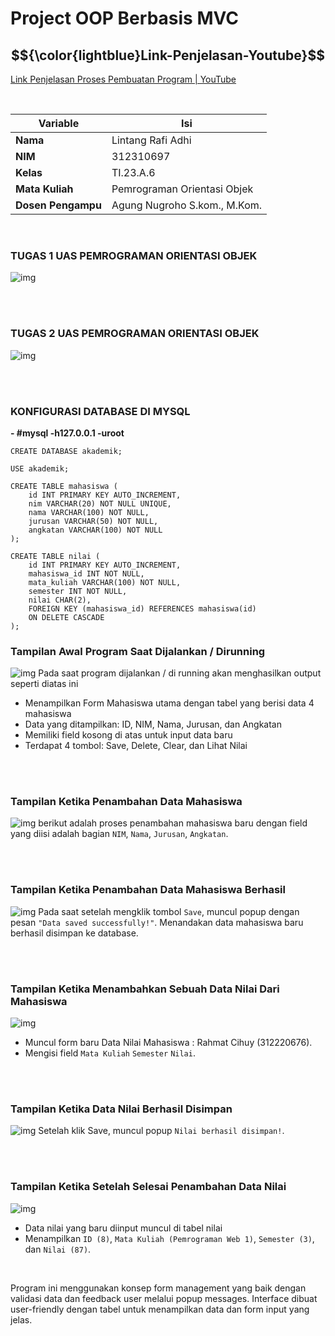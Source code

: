 # Project OOP Berbasis MVC
## $${\color{lightblue}Link-Penjelasan-Youtube}$$
[Link Penjelasan Proses Pembuatan Program | YouTube](https://youtu.be/_mrrsYQ3)

<br> 

| Variable           |             Isi            |
| -------------------|----------------------------|
| **Nama**           |     Lintang Rafi Adhi      |
| **NIM**            |          312310697         |
| **Kelas**          |          TI.23.A.6         |
| **Mata Kuliah**    | Pemrograman Orientasi Objek|
| **Dosen Pengampu** |Agung Nugroho S.kom., M.Kom.|


<br> 


### <b>TUGAS 1 UAS PEMROGRAMAN ORIENTASI OBJEK</b>

![img](soal1.png)

<br> <br>


### <b>TUGAS 2 UAS PEMROGRAMAN ORIENTASI OBJEK</b>

![img](soal2.png)

<br> <br>

### KONFIGURASI DATABASE DI MYSQL

**- #mysql -h127.0.0.1 -uroot**

```
CREATE DATABASE akademik;
```
```
USE akademik;
```
```
CREATE TABLE mahasiswa (
    id INT PRIMARY KEY AUTO_INCREMENT,
    nim VARCHAR(20) NOT NULL UNIQUE,
    nama VARCHAR(100) NOT NULL,
    jurusan VARCHAR(50) NOT NULL,
    angkatan VARCHAR(100) NOT NULL
);
```
```
CREATE TABLE nilai (
    id INT PRIMARY KEY AUTO_INCREMENT,
    mahasiswa_id INT NOT NULL,
    mata_kuliah VARCHAR(100) NOT NULL,
    semester INT NOT NULL,
    nilai CHAR(2),
    FOREIGN KEY (mahasiswa_id) REFERENCES mahasiswa(id)
    ON DELETE CASCADE
);
```

### Tampilan Awal Program Saat Dijalankan / Dirunning
![img](awal.png)
Pada saat program dijalankan / di running akan menghasilkan output seperti diatas ini
- Menampilkan Form Mahasiswa utama dengan tabel yang berisi data 4 mahasiswa
- Data yang ditampilkan: ID, NIM, Nama, Jurusan, dan Angkatan
- Memiliki field kosong di atas untuk input data baru
- Terdapat 4 tombol: Save, Delete, Clear, dan Lihat Nilai

<br> <br>


### Tampilan Ketika Penambahan Data Mahasiswa
![img](tambah.png)
berikut adalah proses penambahan mahasiswa baru dengan field yang diisi adalah bagian `NIM`, `Nama`, `Jurusan`, `Angkatan`.

<br> <br>


### Tampilan Ketika Penambahan Data Mahasiswa Berhasil
![img](berhasil.png)
Pada saat setelah mengklik tombol `Save`, muncul popup dengan pesan `"Data saved successfully!"`. Menandakan data mahasiswa baru berhasil disimpan ke database.

<br> <br>


### Tampilan Ketika Menambahkan Sebuah Data Nilai Dari Mahasiswa
![img](tn.png)
- Muncul form baru Data Nilai Mahasiswa : Rahmat Cihuy (312220676).
- Mengisi field `Mata Kuliah` `Semester` `Nilai`.

<br> <br>


### Tampilan Ketika Data Nilai Berhasil Disimpan 
![img](tnb.png)
Setelah klik Save, muncul popup `Nilai berhasil disimpan!`.

<br> <br>


### Tampilan Ketika Setelah Selesai Penambahan Data Nilai
![img](tnb.png)
- Data nilai yang baru diinput muncul di tabel nilai
- Menampilkan `ID (8)`, `Mata Kuliah (Pemrograman Web 1)`, `Semester (3)`, dan `Nilai (87)`.

<br>


Program ini menggunakan konsep form management yang baik dengan validasi data dan feedback user melalui popup messages. Interface dibuat user-friendly dengan tabel untuk menampilkan data dan form input yang jelas.
